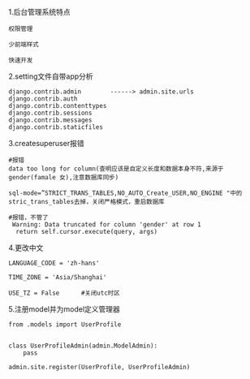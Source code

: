 1.后台管理系统特点

```
权限管理

少前端样式

快速开发
```

2.setting文件自带app分析

```
django.contrib.admin        ------> admin.site.urls
django.contrib.auth
django.contrib.contenttypes    
django.contrib.sessions
django.contrib.messages
django.contrib.staticfiles

```

3.createsuperuser报错

```
#报错
data too long for column(查明应该是自定义长度和数据本身不符,来源于gender(famale 女),注意数据库同步)

sql-mode=”STRICT_TRANS_TABLES,NO_AUTO_Create_USER,NO_ENGINE "中的stric_trans_tables去掉，关闭严格模式，重启数据库

#报错，不管了
 Warning: Data truncated for column 'gender' at row 1
  return self.cursor.execute(query, args)
```

4.更改中文

```
LANGUAGE_CODE = 'zh-hans'    

TIME_ZONE = 'Asia/Shanghai'

USE_TZ = False      #关闭utc时区

```

5.注册model并为model定义管理器

```
from .models import UserProfile


class UserProfileAdmin(admin.ModelAdmin):
    pass

admin.site.register(UserProfile, UserProfileAdmin)

```
